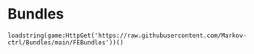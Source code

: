 # Bundles
```
loadstring(game:HttpGet('https://raw.githubusercontent.com/Markov-ctrl/Bundles/main/FEBundles'))()
```
